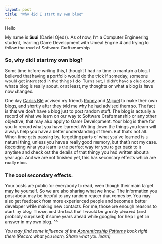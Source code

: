 ```yaml
---
layout: post
title: "Why did I start my own blog"
---
```


Hello!

My name is **Suui** (Daniel Ojeda). As of now, I’m a Computer Engineering student, learning Game Development with Unreal Engine 4 and trying to follow the road of Software Craftsmanship.

### So, why did I start my own blog?
Some time before writing this, I thought I had no time to mantain a blog. I believed that having a portfolio would do the trick if someday, someone would get interested in the things I do. Turns out, I didn’t have a clue about what a blog is really about, or at least, my thoughts on what a blog is have now changed.

One day [Carlos Blé](https://twitter.com/carlosble) advised my friends [Ronny](https://twitter.com/RonnyAncorini) and [Miguel](https://twitter.com/Groxalf_Esp) to make their own blogs, and shortly after they told me why he had advised them so. The fact is that we don’t have a blog just to post random stuff. The blog is actually a record of what we learn on our way to Software Craftsmanship or any other objective, that may also apply to Game Development.
Your blog is there for you to record what you have learned. Writing down the things you learn will always help you have a better understanding of them. But that’s not all. When time gets passing by, forgetting parts of what you've learned is a natural thing, unless you have a really good memory, but that’s not my case.
Recording what you learn is the perfect way for you to get back to it anytime and check out the details of that thingy you had written about a year ago. And we are not finished yet, this has secondary effects which are really nice.

### The cool secondary effects.
Your posts are public for everybody to read, even though their main target may be yourself. So we are also sharing what we know. The information you post about may be helpful to any random reader that comes by. You may also get feedback from more experienced people and become a better developer while making new contacts.
For me, those are enough reasons to start my blog.
Those, and the fact that I would be greatly pleased (and probably surprised) if some years ahead while googling for help I get an answer in my own blog. ^^

*You may find some influence of the [Apprenticeship Patterns](https://twitter.com/apprenticeshipp) book right there (Record what you learn, Share what you learn)*